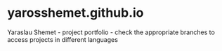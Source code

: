 # yarosshemet.github.io
Yaraslau Shemet - project portfolio - check the appropriate branches to access projects in different languages
